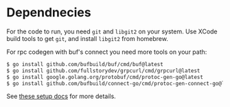 
# Dependnecies

For the code to run, you need `git` and `libgit2` on your system. 
Use XCode build tools to get `git`, and install `libgit2` from homebrew. 

For rpc codegen with buf's connect you need more tools on your path:

```bash
$ go install github.com/bufbuild/buf/cmd/buf@latest
$ go install github.com/fullstorydev/grpcurl/cmd/grpcurl@latest
$ go install google.golang.org/protobuf/cmd/protoc-gen-go@latest
$ go install github.com/bufbuild/connect-go/cmd/protoc-gen-connect-go@latest
```

See [these setup docs](https://connect.build/docs/go/getting-started#install-tools) for more details.